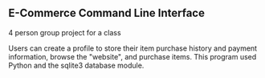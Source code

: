## E-Commerce Command Line Interface
4 person group project for a class

Users can create a profile to store their item purchase history and payment information, browse the "website", and purchase items.
This program used Python and the sqlite3 database module.
